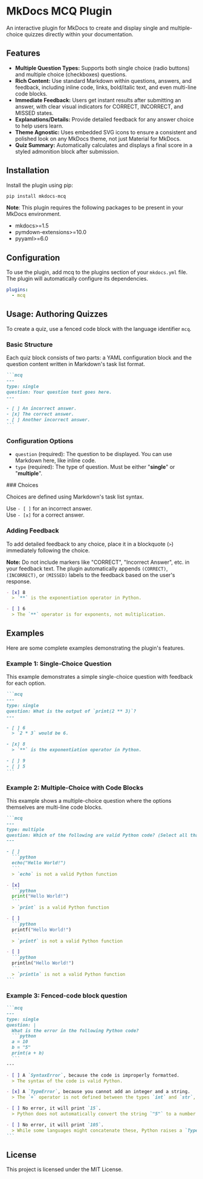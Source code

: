 # MkDocs MCQ Plugin


An interactive plugin for MkDocs to create and display single and multiple-choice quizzes directly within your documentation.

## Features

- **Multiple Question Types:** Supports both single choice (radio buttons) and multiple choice (checkboxes) questions.
- **Rich Content:** Use standard Markdown within questions, answers, and feedback, including inline code, links, bold/italic text, and even multi-line code blocks.
- **Immediate Feedback:** Users get instant results after submitting an answer, with clear visual indicators for CORRECT, INCORRECT, and MISSED states.
- **Explanations/Details:** Provide detailed feedback for any answer choice to help users learn.
- **Theme Agnostic:** Uses embedded SVG icons to ensure a consistent and polished look on any MkDocs theme, not just Material for MkDocs.
- **Quiz Summary:** Automatically calculates and displays a final score in a styled admonition block after submission.

## Installation

Install the plugin using pip:

```bash
pip install mkdocs-mcq
```

**Note**: This plugin requires the following packages to be present in your MkDocs environment.

- mkdocs>=1.5
- pymdown-extensions>=10.0
- pyyaml>=6.0

## Configuration

To use the plugin, add mcq to the plugins section of your `mkdocs.yml` file. The plugin will automatically configure its dependencies.

```yaml
plugins:
  - mcq
```

## Usage: Authoring Quizzes

To create a quiz, use a fenced code block with the language identifier `mcq`.

### Basic Structure

Each quiz block consists of two parts: a YAML configuration block and the question content written in Markdown's task list format.

````md
```mcq
---
type: single
question: Your question text goes here.
---

- [ ] An incorrect answer.
- [x] The correct answer.
- [ ] Another incorrect answer.
```
````

### Configuration Options

- `question` (required): The question to be displayed. You can use Markdown here, like inline code.  
- `type` (required): The type of question. Must be either "**single**" or "**multiple**".

### Choices

Choices are defined using Markdown's task list syntax.

Use `- [ ]` for an incorrect answer.  
Use `- [x]` for a correct answer.

### Adding Feedback

To add detailed feedback to any choice, place it in a blockquote (`>`) immediately following the choice.

**Note:** Do not include markers like "CORRECT", "Incorrect Answer", etc. in your feedback text. The plugin automatically appends `(CORRECT)`, `(INCORRECT)`, or `(MISSED)` labels to the feedback based on the user's response.

```md
- [x] 8
  > `**` is the exponentiation operator in Python.

- [ ] 6
  > The `**` operator is for exponents, not multiplication.
```

## Examples

Here are some complete examples demonstrating the plugin's features.

### Example 1: Single-Choice Question

This example demonstrates a simple single-choice question with feedback for each option.

````md
```mcq
---
type: single
question: What is the output of `print(2 ** 3)`?
---

- [ ] 6
  > `2 * 3` would be 6.

- [x] 8
  > `**` is the exponentiation operator in Python.

- [ ] 9
- [ ] 5
```
````

### Example 2: Multiple-Choice with Code Blocks

This example shows a multiple-choice question where the options themselves are multi-line code blocks.

````md
```mcq
---
type: multiple
question: Which of the following are valid Python code? (Select all that apply)
---

- [ ]
  ```python
  echo("Hello World!")
  ```
  > `echo` is not a valid Python function

- [x] 
  ```python
  print("Hello World!")
  ```
  > `print` is a valid Python function

- [ ] 
  ```python
  printf("Hello World!")
  ```
  > `printf` is not a valid Python function

- [ ] 
  ```python
  println("Hello World!")
  ```
  > `println` is not a valid Python function
```
````

### Example 3: Fenced-code block question

````md
```mcq
---
type: single
question: |
  What is the error in the following Python code?
  ```python
  a = 10
  b = "5"
  print(a + b)
  ```
---

- [ ] A `SyntaxError`, because the code is improperly formatted.
  > The syntax of the code is valid Python.

- [x] A `TypeError`, because you cannot add an integer and a string.
  > The `+` operator is not defined between the types `int` and `str`, which raises a `TypeError`.

- [ ] No error, it will print `15`.
  > Python does not automatically convert the string `"5"` to a number in this context.

- [ ] No error, it will print `105`.
  > While some languages might concatenate these, Python raises a `TypeError` instead.
```
````

## License

This project is licensed under the MIT License.

